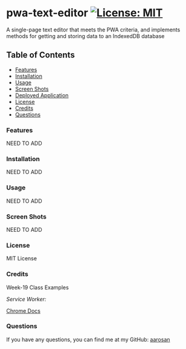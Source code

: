 # pwa-text-editor [![License: MIT](https://img.shields.io/badge/License-MIT-yellow.svg)](https://opensource.org/licenses/MIT)
A single-page text editor that meets the PWA criteria, and implements methods for getting and storing data to an IndexedDB database

## Table of Contents

- [Features](#features)
- [Installation](#installation)
- [Usage](#usage)
- [Screen Shots](#screen-shots)
- [Deployed Application](#deployed-application)
- [License](#license)
- [Credits](#credits)
- [Questions](#questions)

<a id="features"></a>

### Features

NEED TO ADD

<a id="installation"></a>

### Installation

NEED TO ADD

<a id="usage"></a>

### Usage

NEED TO ADD

<a id="screen-shots"></a>

### Screen Shots

NEED TO ADD

<a id="license"></a>

### License

MIT License

<a id="credits"></a>

### Credits

Week-19 Class Examples

*Service Worker:*

[Chrome Docs](https://developer.chrome.com/docs/workbox/modules/workbox-strategies)


<a id="questions"></a>

### Questions

If you have any questions, you can find me at my GitHub: [aarosan](http://github.com/aarosan)











